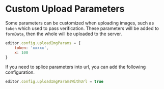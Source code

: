 # Custom Upload Parameters

Some parameters can be customized when uploading images, such as `token` which used to pass verification. These parameters will be added to `formData`, then the whole will be uploaded to the server.

```javascript
editor.config.uploadImgParams = {
    token: 'xxxxx',
    x: 100
}
```

If you need to splice parameters into url, you can add the following configuration.

```javascript
editor.config.uploadImgParamsWithUrl = true
```
